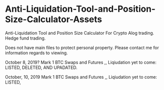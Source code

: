 # Anti-Liquidation-Tool-and-Position-Size-Calculator-Assets
Anti-Liquidation Tool and Position Size Calculator For Crypto Alog trading. Hedge fund trading. 


Does not have main files to protect personal property. Please contact me for information regards to viewing.

October 8, 2019?
Mark 1 BTC Swaps and Futures ,, Liqiudation yet to come: LISTED, DELETED, AND UPADATED.

October, 10, 2019
Mark 1 BTC Swaps and Futures ,, Liqiudation yet to come: LISTED,
